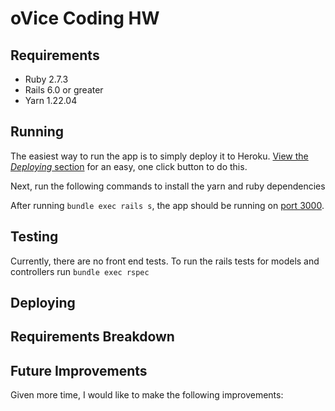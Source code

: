 # oVice Coding HW

## Requirements

 * Ruby 2.7.3
 * Rails 6.0 or greater
 * Yarn 1.22.04

## Running

The easiest way to run the app is to simply deploy it to Heroku.  [View the *Deploying* section](#deploying) for an easy, one click button to do this.

Next, run the following commands to install the yarn and ruby dependencies



After running `bundle exec rails s`, the app should be running on [port 3000](http://localhost:3000).

## Testing

Currently, there are no front end tests.
To run the rails tests for models and controllers run `bundle exec rspec`



## Deploying



## Requirements Breakdown



## Future Improvements

Given more time, I would like to make the following improvements:
